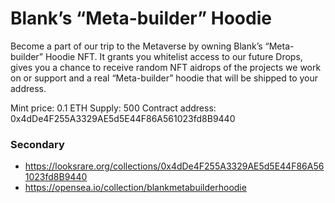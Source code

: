 # Blank’s “Meta-builder” Hoodie

Become a part of our trip to the Metaverse by owning Blank’s “Meta-builder” Hoodie NFT.  It grants you whitelist access to our future Drops, gives you a chance to receive random NFT aidrops of the projects we work on or support and a real “Meta-builder” hoodie that will be shipped to your address.

Mint price: 0.1 ETH
Supply: 500
Contract address: 0x4dDe4F255A3329AE5d5E44F86A561023fd8B9440

### Secondary
- https://looksrare.org/collections/0x4dDe4F255A3329AE5d5E44F86A561023fd8B9440
- https://opensea.io/collection/blankmetabuilderhoodie
